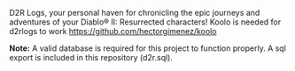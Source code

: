 D2R Logs, your personal haven for chronicling the epic journeys and adventures of your Diablo® II: Resurrected characters!
Koolo is needed for d2rlogs to work https://github.com/hectorgimenez/koolo

**Note:** A valid database is required for this project to function properly. A sql export is included in this repository (d2r.sql).
